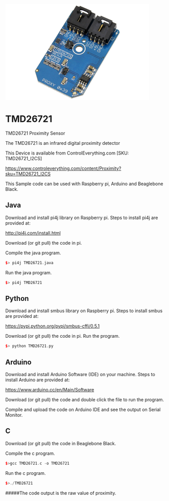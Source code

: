 [![TMD26721](TMD26721_I2CS.png)](https://www.controleverything.com/content/Proximity?sku=TMD26721_I2CS)
# TMD26721
TMD26721 Proximity Sensor

The TMD26721 is an infrared digital proximity detector

This Device is available from ControlEverything.com [SKU: TMD26721_I2CS]

https://www.controleverything.com/content/Proximity?sku=TMD26721_I2CS

This Sample code can be used with Raspberry pi, Arduino and Beaglebone Black.

## Java
Download and install pi4j library on Raspberry pi. Steps to install pi4j are provided at:

http://pi4j.com/install.html

Download (or git pull) the code in pi.

Compile the java program.
```cpp
$> pi4j TMD26721.java
```

Run the java program.
```cpp
$> pi4j TMD26721
```

## Python
Download and install smbus library on Raspberry pi. Steps to install smbus are provided at:

https://pypi.python.org/pypi/smbus-cffi/0.5.1

Download (or git pull) the code in pi. Run the program.

```cpp
$> python TMD26721.py
```

## Arduino
Download and install Arduino Software (IDE) on your machine. Steps to install Arduino are provided at:

https://www.arduino.cc/en/Main/Software

Download (or git pull) the code and double click the file to run the program.

Compile and upload the code on Arduino IDE and see the output on Serial Monitor.

## C

Download (or git pull) the code in Beaglebone Black.

Compile the c program.
```cpp
$>gcc TMD26721.c -o TMD26721
```
Run the c program.
```cpp
$>./TMD26721
```

#####The code output is the raw value of proximity.
